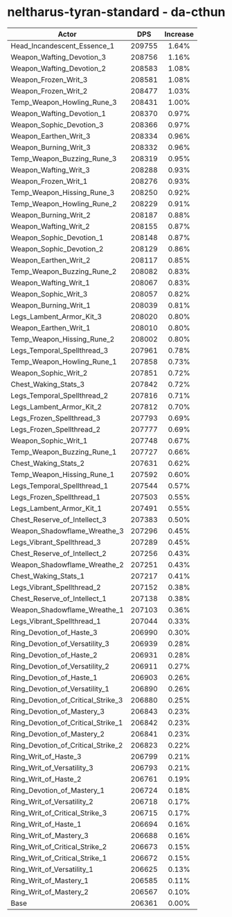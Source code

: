 # neltharus-tyran-standard - da-cthun
| Actor | DPS | Increase |
|---|:---:|:---:|
|Head_Incandescent_Essence_1|209755|1.64%|
|Weapon_Wafting_Devotion_3|208756|1.16%|
|Weapon_Wafting_Devotion_2|208583|1.08%|
|Weapon_Frozen_Writ_3|208581|1.08%|
|Weapon_Frozen_Writ_2|208477|1.03%|
|Temp_Weapon_Howling_Rune_3|208431|1.00%|
|Weapon_Wafting_Devotion_1|208370|0.97%|
|Weapon_Sophic_Devotion_3|208366|0.97%|
|Weapon_Earthen_Writ_3|208334|0.96%|
|Weapon_Burning_Writ_3|208332|0.96%|
|Temp_Weapon_Buzzing_Rune_3|208319|0.95%|
|Weapon_Wafting_Writ_3|208288|0.93%|
|Weapon_Frozen_Writ_1|208276|0.93%|
|Temp_Weapon_Hissing_Rune_3|208250|0.92%|
|Temp_Weapon_Howling_Rune_2|208229|0.91%|
|Weapon_Burning_Writ_2|208187|0.88%|
|Weapon_Wafting_Writ_2|208155|0.87%|
|Weapon_Sophic_Devotion_1|208148|0.87%|
|Weapon_Sophic_Devotion_2|208129|0.86%|
|Weapon_Earthen_Writ_2|208117|0.85%|
|Temp_Weapon_Buzzing_Rune_2|208082|0.83%|
|Weapon_Wafting_Writ_1|208067|0.83%|
|Weapon_Sophic_Writ_3|208057|0.82%|
|Weapon_Burning_Writ_1|208039|0.81%|
|Legs_Lambent_Armor_Kit_3|208020|0.80%|
|Weapon_Earthen_Writ_1|208010|0.80%|
|Temp_Weapon_Hissing_Rune_2|208002|0.80%|
|Legs_Temporal_Spellthread_3|207961|0.78%|
|Temp_Weapon_Howling_Rune_1|207858|0.73%|
|Weapon_Sophic_Writ_2|207851|0.72%|
|Chest_Waking_Stats_3|207842|0.72%|
|Legs_Temporal_Spellthread_2|207816|0.71%|
|Legs_Lambent_Armor_Kit_2|207812|0.70%|
|Legs_Frozen_Spellthread_3|207793|0.69%|
|Legs_Frozen_Spellthread_2|207777|0.69%|
|Weapon_Sophic_Writ_1|207748|0.67%|
|Temp_Weapon_Buzzing_Rune_1|207727|0.66%|
|Chest_Waking_Stats_2|207631|0.62%|
|Temp_Weapon_Hissing_Rune_1|207592|0.60%|
|Legs_Temporal_Spellthread_1|207544|0.57%|
|Legs_Frozen_Spellthread_1|207503|0.55%|
|Legs_Lambent_Armor_Kit_1|207491|0.55%|
|Chest_Reserve_of_Intellect_3|207383|0.50%|
|Weapon_Shadowflame_Wreathe_3|207296|0.45%|
|Legs_Vibrant_Spellthread_3|207289|0.45%|
|Chest_Reserve_of_Intellect_2|207256|0.43%|
|Weapon_Shadowflame_Wreathe_2|207251|0.43%|
|Chest_Waking_Stats_1|207217|0.41%|
|Legs_Vibrant_Spellthread_2|207152|0.38%|
|Chest_Reserve_of_Intellect_1|207138|0.38%|
|Weapon_Shadowflame_Wreathe_1|207103|0.36%|
|Legs_Vibrant_Spellthread_1|207044|0.33%|
|Ring_Devotion_of_Haste_3|206990|0.30%|
|Ring_Devotion_of_Versatility_3|206939|0.28%|
|Ring_Devotion_of_Haste_2|206931|0.28%|
|Ring_Devotion_of_Versatility_2|206911|0.27%|
|Ring_Devotion_of_Haste_1|206903|0.26%|
|Ring_Devotion_of_Versatility_1|206890|0.26%|
|Ring_Devotion_of_Critical_Strike_3|206880|0.25%|
|Ring_Devotion_of_Mastery_3|206843|0.23%|
|Ring_Devotion_of_Critical_Strike_1|206842|0.23%|
|Ring_Devotion_of_Mastery_2|206841|0.23%|
|Ring_Devotion_of_Critical_Strike_2|206823|0.22%|
|Ring_Writ_of_Haste_3|206799|0.21%|
|Ring_Writ_of_Versatility_3|206793|0.21%|
|Ring_Writ_of_Haste_2|206761|0.19%|
|Ring_Devotion_of_Mastery_1|206724|0.18%|
|Ring_Writ_of_Versatility_2|206718|0.17%|
|Ring_Writ_of_Critical_Strike_3|206715|0.17%|
|Ring_Writ_of_Haste_1|206694|0.16%|
|Ring_Writ_of_Mastery_3|206688|0.16%|
|Ring_Writ_of_Critical_Strike_2|206673|0.15%|
|Ring_Writ_of_Critical_Strike_1|206672|0.15%|
|Ring_Writ_of_Versatility_1|206625|0.13%|
|Ring_Writ_of_Mastery_1|206585|0.11%|
|Ring_Writ_of_Mastery_2|206567|0.10%|
|Base|206361|0.00%|
